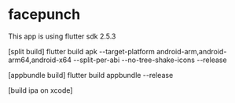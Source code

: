 # facepunch

This app is using flutter sdk 2.5.3

[split build]
flutter build apk --target-platform android-arm,android-arm64,android-x64 --split-per-abi --no-tree-shake-icons --release

[appbundle build]
flutter build appbundle --release


[build ipa on xcode]

